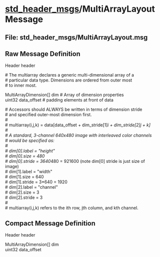 # [std_header_msgs](../README.md)/MultiArrayLayoutMessage #

## File: std_header_msgs/MultiArrayLayout.msg
## Raw Message Definition
  
Header header  
  
\# The multiarray declares a generic multi-dimensional array of a  
\# particular data type.  Dimensions are ordered from outer most  
\# to inner most.  
  
MultiArrayDimension[] dim \# Array of dimension properties  
uint32 data_offset        \# padding elements at front of data  
  
\# Accessors should ALWAYS be written in terms of dimension stride  
\# and specified outer-most dimension first.  
\#   
\# multiarray(i,j,k) = data[data_offset + dim_stride[1]*i + dim_stride[2]*j + k]  
\#  
\# A standard, 3-channel 640x480 image with interleaved color channels  
\# would be specified as:  
\#  
\# dim[0].label  = "height"  
\# dim[0].size   = 480  
\# dim[0].stride = 3*640*480 = 921600  (note dim[0] stride is just size of image)  
\# dim[1].label  = "width"  
\# dim[1].size   = 640  
\# dim[1].stride = 3*640 = 1920  
\# dim[2].label  = "channel"  
\# dim[2].size   = 3  
\# dim[2].stride = 3  
\#  
\# multiarray(i,j,k) refers to the ith row, jth column, and kth channel.  


## Compact Message Definition
  
Header header  
  
MultiArrayDimension[] dim   
uint32 data_offset  

